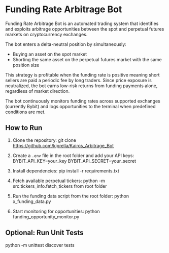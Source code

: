 # Funding Rate Arbitrage Bot

Funding Rate Arbitrage Bot is an automated trading system that identifies and exploits arbitrage opportunities between the spot and perpetual futures markets on cryptocurrency exchanges.

The bot enters a delta-neutral position by simultaneously:
- Buying an asset on the spot market
- Shorting the same asset on the perpetual futures market with the same position size

This strategy is profitable when the funding rate is positive meaning short sellers are paid a periodic fee by long traders. Since price exposure is neutralized, the bot earns low-risk returns from funding payments alone, regardless of market direction.

The bot continuously monitors funding rates across supported exchanges (currently Bybit) and logs opportunities to the terminal when predefined conditions are met.

## How to Run

1. Clone the repository:
   git clone https://github.com/kiprella/Kairos_Arbitrage_Bot

2. Create a `.env` file in the root folder and add your API keys:
   BYBIT_API_KEY=your_key
   BYBIT_API_SECRET=your_secret

3. Install dependencies:
   pip install -r requirements.txt

4. Fetch available perpetual tickers:
   python -m src.tickers_info.fetch_tickers from root folder

5. Run the funding data script from the root folder:
   python x_funding_data.py

6. Start monitoring for opportunities:
   python funding_opportunity_monitor.py

## Optional: Run Unit Tests

   python -m unittest discover tests
